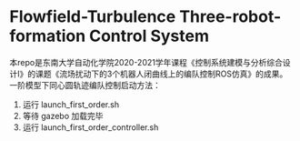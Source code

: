 # Flowfield-Turbulence Three-robot-formation Control System
本repo是东南大学自动化学院2020-2021学年课程《控制系统建模与分析综合设计I》的课题《流场扰动下的3个机器人闭曲线上的编队控制ROS仿真》的成果。
一阶模型下同心圆轨迹编队控制启动方法：
1. 运行 launch_first_order.sh
2. 等待 gazebo 加载完毕
3. 运行 launch_first_order_controller.sh
